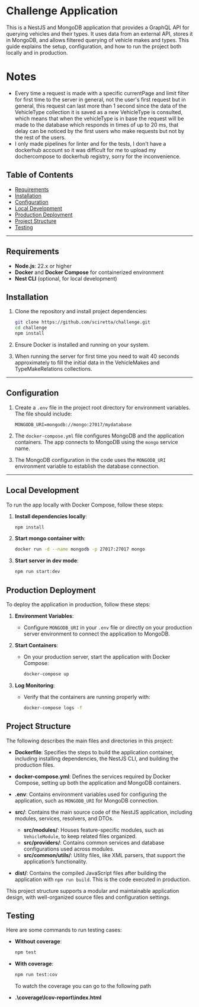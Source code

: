 # Challenge Application

This is a NestJS and MongoDB application that provides a GraphQL API for querying vehicles and their types. It uses data from an external API, stores it in MongoDB, and allows filtered querying of vehicle makes and types. This guide explains the setup, configuration, and how to run the project both locally and in production.

# Notes

- Every time a request is made with a specific currentPage and limit filter for first time to the server in general, not the user's first request but in general, this request can last more than 1 second since the data of the VehicleType collection it is saved as a new VehicleType is consulted, which means that when the vehicleType is in base the request will be made to the database which responds in times of up to 20 ms, that delay can be noticed by the first users who make requests but not by the rest of the users.
- I only made pipelines for linter and for the tests, I don't have a dockerhub account so it was difficult for me to upload my dochercompose to dockerhub registry, sorry for the inconvenience.

## Table of Contents

- [Requirements](#requirements)
- [Installation](#installation)
- [Configuration](#configuration)
- [Local Development](#local-development)
- [Production Deployment](#production-deployment)
- [Project Structure](#project-structure)
- [Testing](#testing)

---

## Requirements

- **Node.js**: 22.x or higher
- **Docker** and **Docker Compose** for containerized environment
- **Nest CLI** (optional, for local development)

## Installation

1. Clone the repository and install project dependencies:

   ```bash
   git clone https://github.com/sciretta/challenge.git
   cd challenge
   npm install
   ```

2. Ensure Docker is installed and running on your system.

3. When running the server for first time you need to wait 40 seconds approximately to fill the initial data in the VehicleMakes and TypeMakeRelations collections.

---

## Configuration

1. Create a `.env` file in the project root directory for environment variables. The file should include:

   ```env
   MONGODB_URI=mongodb://mongo:27017/mydatabase
   ```

2. The `docker-compose.yml` file configures MongoDB and the application containers. The app connects to MongoDB using the `mongo` service name.

3. The MongoDB configuration in the code uses the `MONGODB_URI` environment variable to establish the database connection.

---

## Local Development

To run the app locally with Docker Compose, follow these steps:

1. **Install dependencies locally**:

   ```bash
   npm install
   ```

2. **Start mongo container with**:

   ```bash
   docker run -d --name mongodb -p 27017:27017 mongo
   ```

3. **Start server in dev mode**:
   ```bash
   npm run start:dev
   ```

## Production Deployment

To deploy the application in production, follow these steps:

1. **Environment Variables**:

   - Configure `MONGODB_URI` in your `.env` file or directly on your production server environment to connect the application to MongoDB.

2. **Start Containers**:

   - On your production server, start the application with Docker Compose:
     ```bash
     docker-compose up
     ```

3. **Log Monitoring**:
   - Verify that the containers are running properly with:
     ```bash
     docker-compose logs -f
     ```

## Project Structure

The following describes the main files and directories in this project:

- **Dockerfile**: Specifies the steps to build the application container, including installing dependencies, the NestJS CLI, and building the production files.

- **docker-compose.yml**: Defines the services required by Docker Compose, setting up both the application and MongoDB containers.

- **.env**: Contains environment variables used for configuring the application, such as `MONGODB_URI` for MongoDB connection.

- **src/**: Contains the main source code of the NestJS application, including modules, services, resolvers, and DTOs.

  - **src/modules/**: Houses feature-specific modules, such as `VehicleModule`, to keep related files organized.
  - **src/providers/**: Contains common services and database configurations used across modules.
  - **src/common/utils/**: Utility files, like XML parsers, that support the application’s functionality.

- **dist/**: Contains the compiled JavaScript files after building the application with `npm run build`. This is the code executed in production.

This project structure supports a modular and maintainable application design, with well-organized source files and configuration settings.

## Testing

Here are some commands to run testing cases:

- **Without coverage**:

  ```bash
  npm test
  ```

- **With coverage**:

  ```bash
  npm run test:cov
  ```

  To watch the coverage you can go to the following path

- **.\coverage\lcov-report\index.html**
